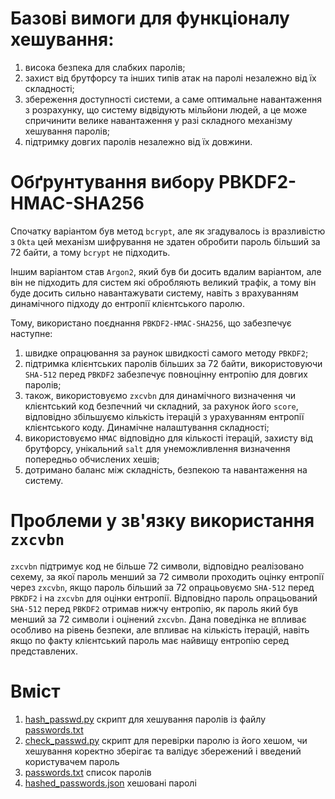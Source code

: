 # Базові вимоги для функціоналу хешування:

1. висока безпека для слабких паролів;
2. захист від брутфорсу та інших типів атак на паролі незалежно від їх складності;
3. збереження доступності системи, а саме оптимальне навантаження з розрахунку, що систему відвідують мільйони людей, а це може спричинити велике навантаження у разі складного механізму хешування паролів;
4. підтримку довгих паролів незалежно від їх довжини.

# Обґрунтування вибору PBKDF2-HMAC-SHA256

Спочатку варіантом був метод `bcrypt`, але як згадувалось із вразливістю з `Okta` цей механізм шифрування не здатен обробити пароль більший за 72 байти, а тому `bcrypt` не підходить.

Іншим варіантом став `Argon2`, який був би досить вдалим варіантом, але він не підходить для систем які обробляють великий трафік, а тому він буде досить сильно навантажувати систему, навіть з врахуванням динамічного підходу до ентропії клієнтського паролю.

Тому, використано поєднання `PBKDF2-HMAC-SHA256`, що забезпечує наступне:

1. швидке опрацювання за раунок швидкості самого методу `PBKDF2`;
2. підтримка клієнтських паролів більших за 72 байти, використовуючи `SHA-512` перед `PBKDF2` забезпечує повноцінну ентропію для довгих паролів;
3. також, використовуємо `zxcvbn` для динамічного визначення чи клієнтський код безпечний чи складний, за рахунок його `score`, відповідно збільшуємо кількість ітерацій з урахуванням ентропії клієнтського коду. Динамічне налаштування складності;
4. використовуємо `HMAC` відповідно для кількості ітерацій, захисту від брутфорсу, унікальний `salt` для унеможливлення визначення попередньо обчислених хешів;
5. дотримано баланс між складність, безпекою та навантаження на систему.

# Проблеми у зв'язку використання `zxcvbn`

`zxcvbn` підтримує код не більше 72 символи, відповідно реалізовано сехему, за якої пароль менший за 72 символи проходить оцінку ентропії через `zxcvbn`, якщо пароль більший за 72 опрацьовуємо `SHA-512` перед `PBKDF2` і на `zxcvbn` для оцінки ентропії. Відповідно пароль опрацьований `SHA-512` перед `PBKDF2` отримав нижчу ентропію, як пароль який був менший за 72 символи і оцінений `zxcvbn`. Дана поведінка не впливає особливо на рівень безпеки, але впливає на кількість ітерацій, навіть якщо по факту клієнтський пароль має найвищу ентропію серед представлених.

# Вміст

1. [hash_passwd.py](https://github.com/Zavada-Nazarii/Cryptography-course/blob/master/lesson-5/Task%201/hash_passwd.py) скрипт для хешування паролів із файлу [passwords.txt](https://github.com/Zavada-Nazarii/Cryptography-course/blob/master/lesson-5/Task%201/passwords.txt)
2. [check_passwd.py](https://github.com/Zavada-Nazarii/Cryptography-course/blob/master/lesson-5/Task%201/check_passwd.py) скрипт для перевірки паролю із його хешом, чи хешування коректно зберігає та валідує збережений і введений користувачем пароль
3. [passwords.txt](https://github.com/Zavada-Nazarii/Cryptography-course/blob/master/lesson-5/Task%201/passwords.txt) список паролів
4. [hashed_passwords.json](https://github.com/Zavada-Nazarii/Cryptography-course/blob/master/lesson-5/Task%201/hashed_passwords.json) хешовані паролі

